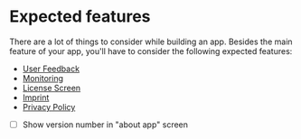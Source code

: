 # Expected features

There are a lot of things to consider while building an app.
Besides the main feature of your app,
you'll have to consider the following expected features:

- [User Feedback](user_feedback.md)
- [Monitoring](monitoring.md)
- [License Screen](licenses.md)
- [Imprint](imprint.md)
- [Privacy Policy](privacy_policy.md)
- [ ] Show version number in "about app" screen
